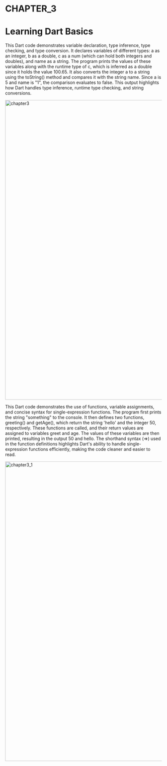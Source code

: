 # CHAPTER_3
# Learning Dart Basics

This Dart code demonstrates variable declaration, type inference, type checking, and type conversion. It declares variables of different types: a as an integer, b as a double, c as a num (which can hold both integers and doubles), and name as a string. The program prints the values of these variables along with the runtime type of c, which is inferred as a double since it holds the value 100.65. It also converts the integer a to a string using the toString() method and compares it with the string name. Since a is 5 and name is "1", the comparison evaluates to false. This output highlights how Dart handles type inference, runtime type checking, and string conversions.

<img width="960" alt="chapter3" src="https://github.com/user-attachments/assets/59ff2aa2-6923-42e5-8530-17ff48a24432">

This Dart code demonstrates the use of functions, variable assignments, and concise syntax for single-expression functions. The program first prints the string "something" to the console. It then defines two functions, greeting() and getAge(), which return the string 'hello' and the integer 50, respectively. These functions are called, and their return values are assigned to variables greet and age. The values of these variables are then printed, resulting in the output 50 and hello. The shorthand syntax (=>) used in the function definitions highlights Dart's ability to handle single-expression functions efficiently, making the code cleaner and easier to read.

<img width="960" alt="chapter3_1" src="https://github.com/user-attachments/assets/5e440f5c-7628-4cd9-bed2-b4a0819b3952">

